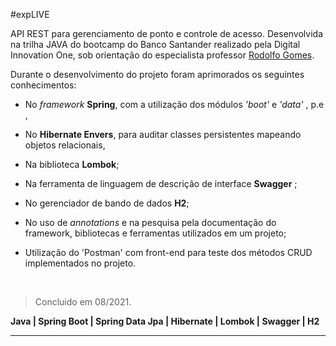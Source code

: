 #expLIVE

API REST para gerenciamento de ponto e controle de acesso.
Desenvolvida na trilha JAVA do bootcamp do Banco Santander 
realizado pela Digital Innovation One, sob orientação do especialista professor [Rodolfo Gomes]('https://www.linkedin.com/in/rodolfo-gomes%F0%9F%91%A8%F0%9F%8F%BC%E2%80%8D%F0%9F%92%BB-90497b75/').

Durante o desenvolvimento do projeto foram aprimorados os seguintes conhecimentos:
 
- No *framework* **Spring**, com a utilização dos módulos *'boot'* e *'data'* , p.e ,      
- No **Hibernate Envers**, para auditar classes persistentes mapeando objetos relacionais,    
- Na biblioteca **Lombok**;   
- Na ferramenta de linguagem de descrição de interface **Swagger** ;    
- No gerenciador de bando de dados **H2**;   
- No uso de *annotations* e na pesquisa pela documentação do framework, bibliotecas e ferramentas utilizados em um projeto;
- Utilização do 'Postman' com front-end para teste dos métodos CRUD implementados no projeto.

   
   &nbsp;
>Concluido em 08/2021.


**Java | Spring Boot | Spring Data Jpa | Hibernate | Lombok | Swagger | H2**

---




